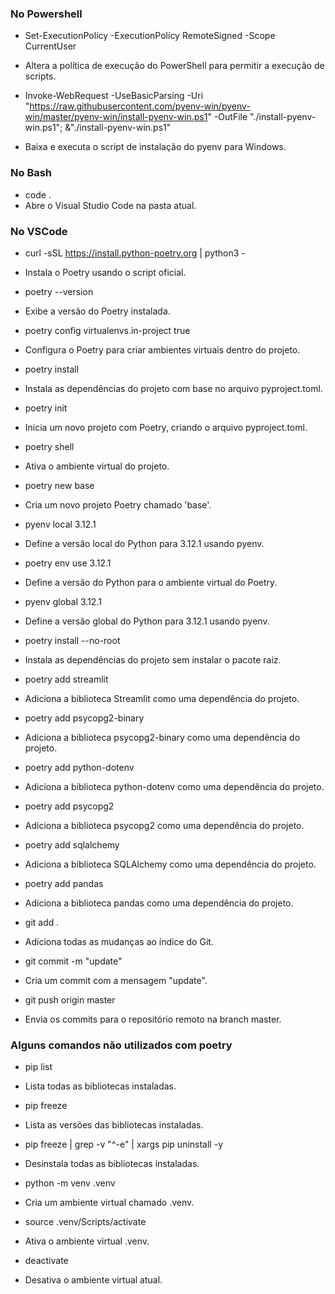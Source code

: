 ### No Powershell
- Set-ExecutionPolicy -ExecutionPolicy RemoteSigned -Scope CurrentUser
- Altera a política de execução do PowerShell para permitir a execução de scripts.

- Invoke-WebRequest -UseBasicParsing -Uri "https://raw.githubusercontent.com/pyenv-win/pyenv-win/master/pyenv-win/install-pyenv-win.ps1" -OutFile "./install-pyenv-win.ps1"; &"./install-pyenv-win.ps1"
- Baixa e executa o script de instalação do pyenv para Windows.

### No Bash
- code .
- Abre o Visual Studio Code na pasta atual.

### No VSCode
- curl -sSL https://install.python-poetry.org | python3 -
- Instala o Poetry usando o script oficial.

- poetry --version
- Exibe a versão do Poetry instalada.

- poetry config virtualenvs.in-project true
- Configura o Poetry para criar ambientes virtuais dentro do projeto.

- poetry install
- Instala as dependências do projeto com base no arquivo pyproject.toml.

- poetry init
- Inicia um novo projeto com Poetry, criando o arquivo pyproject.toml.

- poetry shell
- Ativa o ambiente virtual do projeto.

- poetry new base
- Cria um novo projeto Poetry chamado 'base'.

- pyenv local 3.12.1
- Define a versão local do Python para 3.12.1 usando pyenv.

- poetry env use 3.12.1
- Define a versão do Python para o ambiente virtual do Poetry.

- pyenv global 3.12.1
- Define a versão global do Python para 3.12.1 usando pyenv.

- poetry install --no-root
- Instala as dependências do projeto sem instalar o pacote raiz.

- poetry add streamlit
- Adiciona a biblioteca Streamlit como uma dependência do projeto.

- poetry add psycopg2-binary
- Adiciona a biblioteca psycopg2-binary como uma dependência do projeto.

- poetry add python-dotenv
- Adiciona a biblioteca python-dotenv como uma dependência do projeto.

- poetry add psycopg2
- Adiciona a biblioteca psycopg2 como uma dependência do projeto.

- poetry add sqlalchemy
- Adiciona a biblioteca SQLAlchemy como uma dependência do projeto.

- poetry add pandas
- Adiciona a biblioteca pandas como uma dependência do projeto.

- git add .
- Adiciona todas as mudanças ao índice do Git.

- git commit -m "update"
- Cria um commit com a mensagem "update".

- git push origin master
- Envia os commits para o repositório remoto na branch master.

### Alguns comandos não utilizados com poetry
- pip list
- Lista todas as bibliotecas instaladas.

- pip freeze
- Lista as versões das bibliotecas instaladas.

- pip freeze | grep -v "^-e" | xargs pip uninstall -y
- Desinstala todas as bibliotecas instaladas.

- python -m venv .venv
- Cria um ambiente virtual chamado .venv.

- source .venv/Scripts/activate
- Ativa o ambiente virtual .venv.

- deactivate
- Desativa o ambiente virtual atual.
